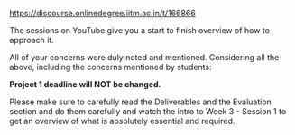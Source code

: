 https://discourse.onlinedegree.iitm.ac.in/t/166866

The sessions on YouTube give you a start to finish overview of how to approach it.</li>
</ul>
<p>All of your concerns were duly noted and mentioned. Considering all the above, including the concerns mentioned by students:</p>
<p><strong>Project 1 deadline will NOT be changed.</strong></p>
<p>Please make sure to carefully read the Deliverables and the Evaluation section and do them carefully and watch the intro to Week 3 - Session 1 to get an overview of what is absolutely essential and required.